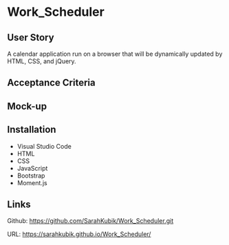 # Work_Scheduler

## User Story

A calendar application run on a browser that will be dynamically updated by HTML, CSS, and jQuery.

## Acceptance Criteria

<!-- The user clicks the button they will be prompted to answer a series of questions that will generate a password and published to the browser page. -->

## Mock-up

<!-- ![The application has a brown button labeled Generate Password](./assets/images/pwgeneratormockup.jpg) -->

## Installation

* Visual Studio Code
* HTML
* CSS
* JavaScript
* Bootstrap
* Moment.js

## Links

Github: <https://github.com/SarahKubik/Work_Scheduler.git>

URL: <https://sarahkubik.github.io/Work_Scheduler/>
